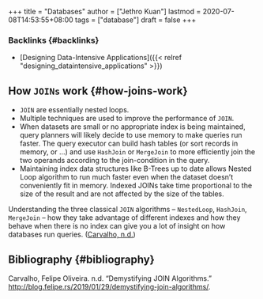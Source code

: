 +++
title = "Databases"
author = ["Jethro Kuan"]
lastmod = 2020-07-08T14:53:55+08:00
tags = ["database"]
draft = false
+++

### Backlinks {#backlinks}

- [Designing Data-Intensive Applications]({{< relref "designing_dataintensive_applications" >}})

## How `JOINs` work {#how-joins-work}

- `JOIN` are essentially nested loops.
- Multiple techniques are used to improve the performance of `JOIN`.
- When datasets are small or no appropriate index is being maintained,
  query planners will likely decide to use memory to make queries run
  faster. The query executor can build hash tables (or sort records in
  memory, or ...) and use `HashJoin` or `MergeJoin` to more efficiently join
  the two operands according to the join-condition in the query.
- Maintaining index data structures like B-Trees up to date allows
  Nested Loop algorithm to run much faster even when the dataset
  doesn’t conveniently fit in memory. Indexed JOINs take time
  proportional to the size of the result and are not affected by the
  size of the tables.

Understanding the three classical `JOIN` algorithms – `NestedLoop`,
`HashJoin`, `MergeJoin` – how they take advantage of different indexes and
how they behave when there is no index can give you a lot of insight
on how databases run queries. ([Carvalho, n.d.](#orgd3fb377))

## Bibliography {#bibliography}

<a id="orgd3fb377"></a>Carvalho, Felipe Oliveira. n.d. “Demystifying JOIN Algorithms.” <http://blog.felipe.rs/2019/01/29/demystifying-join-algorithms/>.

